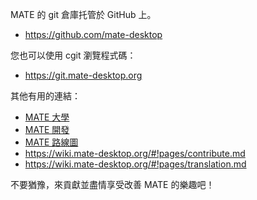 <!--
.. link:
.. description:
.. tags: Development
.. date: 2011-12-05 12:00:30
.. title: 開發
.. slug: development
-->

MATE 的 git 倉庫托管於 GitHub 上。

  * <https://github.com/mate-desktop>

您也可以使用 cgit 瀏覽程式碼：

  * <https://git.mate-desktop.org>

 其他有用的連結：

  * [MATE 大學](/blog/2013-03-12-mate-university/)
  * [MATE 開發](https://wiki.mate-desktop.org/#!pages/dev-doc.md)
  * [MATE 路線圖](https://wiki.mate-desktop.org/#!pages/roadmap.md)
  * <https://wiki.mate-desktop.org/#!pages/contribute.md>
  * <https://wiki.mate-desktop.org/#!pages/translation.md>
  
不要猶豫，來貢獻並盡情享受改善 MATE 的樂趣吧！
